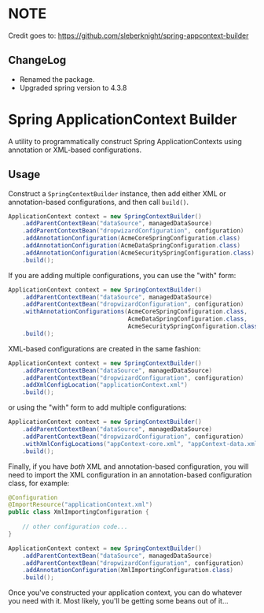 # NOTE

Credit goes to: https://github.com/sleberknight/spring-appcontext-builder 

## ChangeLog

 - Renamed the package.
 - Upgraded spring version to 4.3.8

# Spring ApplicationContext Builder

A utility to programmatically construct Spring ApplicationContexts using annotation or XML-based configurations.

## Usage

Construct a `SpringContextBuilder` instance, then add either XML or annotation-based configurations, and then call
`build()`.

```java
ApplicationContext context = new SpringContextBuilder()
    .addParentContextBean("dataSource", managedDataSource)
    .addParentContextBean("dropwizardConfiguration", configuration)
    .addAnnotationConfiguration(AcmeCoreSpringConfiguration.class)
    .addAnnotationConfiguration(AcmeDataSpringConfiguration.class)
    .addAnnotationConfiguration(AcmeSecuritySpringConfiguration.class)
    .build();
```

If you are adding multiple configurations, you can use the "with" form:

```java
ApplicationContext context = new SpringContextBuilder()
    .addParentContextBean("dataSource", managedDataSource)
    .addParentContextBean("dropwizardConfiguration", configuration)
    .withAnnotationConfigurations(AcmeCoreSpringConfiguration.class, 
                                  AcmeDataSpringConfiguration.class,
                                  AcmeSecuritySpringConfiguration.class)
    .build();
```

XML-based configurations are created in the same fashion:

```java
ApplicationContext context = new SpringContextBuilder()
    .addParentContextBean("dataSource", managedDataSource)
    .addParentContextBean("dropwizardConfiguration", configuration)
    .addXmlConfigLocation("applicationContext.xml")
    .build();
```

or using the "with" form to add multiple configurations:

```java
ApplicationContext context = new SpringContextBuilder()
    .addParentContextBean("dataSource", managedDataSource)
    .addParentContextBean("dropwizardConfiguration", configuration)
    .withXmlConfigLocations("appContext-core.xml", "appContext-data.xml", "appContext-security.xml")
    .build();
```

Finally, if you have _both_ XML and annotation-based configuration, you will need to import the XML configuration
in an annotation-based configuration class, for example:

```java
@Configuration
@ImportResource("applicationContext.xml")
public class XmlImportingConfiguration {
    
    // other configuration code...
}

ApplicationContext context = new SpringContextBuilder()
    .addParentContextBean("dataSource", managedDataSource)
    .addParentContextBean("dropwizardConfiguration", configuration)
    .addAnnotationConfiguration(XmlImportingConfiguration.class)
    .build();
```

Once you've constructed your application context, you can do whatever you need with it.
Most likely, you'll be getting some beans out of it...
